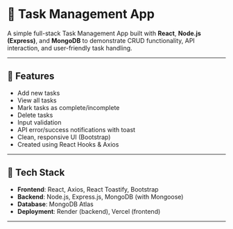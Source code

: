 
# 📝 Task Management App

A simple full-stack Task Management App built with **React**, **Node.js (Express)**, and **MongoDB** to demonstrate CRUD functionality, API interaction, and user-friendly task handling.

---

## 🚀 Features

- Add new tasks  
- View all tasks  
- Mark tasks as complete/incomplete  
- Delete tasks  
- Input validation  
- API error/success notifications with toast  
- Clean, responsive UI (Bootstrap)  
- Created using React Hooks & Axios

---

## 🧠 Tech Stack

- **Frontend**: React, Axios, React Toastify, Bootstrap
- **Backend**: Node.js, Express.js, MongoDB (with Mongoose)
- **Database**: MongoDB Atlas
- **Deployment**: Render (backend), Vercel (frontend) 

---



